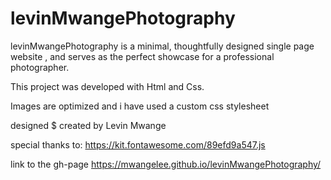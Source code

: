 # levinMwangePhotography

levinMwangePhotography is a minimal, thoughtfully designed single page website , and serves as the perfect showcase for a professional photographer.

This project was developed with Html and Css.

Images are optimized and i have used a custom css stylesheet

designed $ created by Levin Mwange

special thanks to:
https://kit.fontawesome.com/89efd9a547.js

link to the gh-page
https://mwangelee.github.io/levinMwangePhotography/
